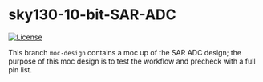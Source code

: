# sky130-10-bit-SAR-ADC
[![License](https://img.shields.io/badge/License-Apache%202.0-blue.svg)](https://opensource.org/licenses/Apache-2.0)

This branch `moc-design` contains a moc up of the SAR ADC design; the purpose of this moc design is to test the workflow and precheck with a full pin list.   





